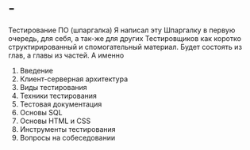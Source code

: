 # -
Тестирование ПО (шпаргалка)
Я написал эту Шпаргалку в первую очередь, для себя, а так-же для других Тестировщиков как коротко структирированный и спомогательный материал. 
Будет состоять из глав, а главы из частей.
А именно
1. Введение
2. Клиент-серверная архитектура
3. Виды тестирования
4. Техники тестирования
5. Тестовая документация
6. Основы SQL
7. Основы HTML и CSS
8. Инструменты тестирования
9. Вопросы на собеседовании
